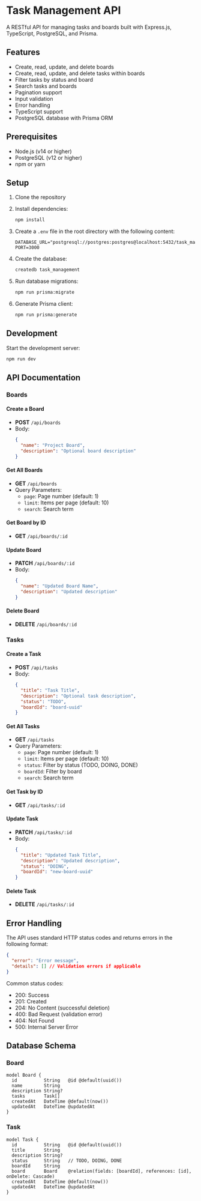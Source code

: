 # Task Management API

A RESTful API for managing tasks and boards built with Express.js, TypeScript, PostgreSQL, and Prisma.

## Features

- Create, read, update, and delete boards
- Create, read, update, and delete tasks within boards
- Filter tasks by status and board
- Search tasks and boards
- Pagination support
- Input validation
- Error handling
- TypeScript support
- PostgreSQL database with Prisma ORM

## Prerequisites

- Node.js (v14 or higher)
- PostgreSQL (v12 or higher)
- npm or yarn

## Setup

1. Clone the repository
2. Install dependencies:
   ```bash
   npm install
   ```

3. Create a `.env` file in the root directory with the following content:
   ```
   DATABASE_URL="postgresql://postgres:postgres@localhost:5432/task_management"
   PORT=3000
   ```

4. Create the database:
   ```bash
   createdb task_management
   ```

5. Run database migrations:
   ```bash
   npm run prisma:migrate
   ```

6. Generate Prisma client:
   ```bash
   npm run prisma:generate
   ```

## Development

Start the development server:
```bash
npm run dev
```

## API Documentation

### Boards

#### Create a Board
- **POST** `/api/boards`
- Body:
  ```json
  {
    "name": "Project Board",
    "description": "Optional board description"
  }
  ```

#### Get All Boards
- **GET** `/api/boards`
- Query Parameters:
  - `page`: Page number (default: 1)
  - `limit`: Items per page (default: 10)
  - `search`: Search term

#### Get Board by ID
- **GET** `/api/boards/:id`

#### Update Board
- **PATCH** `/api/boards/:id`
- Body:
  ```json
  {
    "name": "Updated Board Name",
    "description": "Updated description"
  }
  ```

#### Delete Board
- **DELETE** `/api/boards/:id`

### Tasks

#### Create a Task
- **POST** `/api/tasks`
- Body:
  ```json
  {
    "title": "Task Title",
    "description": "Optional task description",
    "status": "TODO",
    "boardId": "board-uuid"
  }
  ```

#### Get All Tasks
- **GET** `/api/tasks`
- Query Parameters:
  - `page`: Page number (default: 1)
  - `limit`: Items per page (default: 10)
  - `status`: Filter by status (TODO, DOING, DONE)
  - `boardId`: Filter by board
  - `search`: Search term

#### Get Task by ID
- **GET** `/api/tasks/:id`

#### Update Task
- **PATCH** `/api/tasks/:id`
- Body:
  ```json
  {
    "title": "Updated Task Title",
    "description": "Updated description",
    "status": "DOING",
    "boardId": "new-board-uuid"
  }
  ```

#### Delete Task
- **DELETE** `/api/tasks/:id`

## Error Handling

The API uses standard HTTP status codes and returns errors in the following format:

```json
{
  "error": "Error message",
  "details": [] // Validation errors if applicable
}
```

Common status codes:
- 200: Success
- 201: Created
- 204: No Content (successful deletion)
- 400: Bad Request (validation error)
- 404: Not Found
- 500: Internal Server Error

## Database Schema

### Board
```prisma
model Board {
  id          String   @id @default(uuid())
  name        String
  description String?
  tasks       Task[]
  createdAt   DateTime @default(now())
  updatedAt   DateTime @updatedAt
}
```

### Task
```prisma
model Task {
  id          String   @id @default(uuid())
  title       String
  description String?
  status      String   // TODO, DOING, DONE
  boardId     String
  board       Board    @relation(fields: [boardId], references: [id], onDelete: Cascade)
  createdAt   DateTime @default(now())
  updatedAt   DateTime @updatedAt
}
``` 